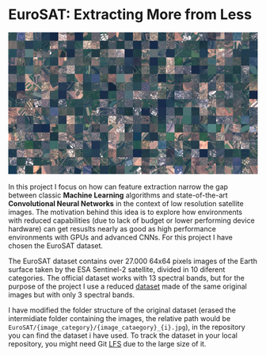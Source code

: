 # EuroSAT: Extracting More from Less

![Collage](/generated_assets/eurosat_collage.jpeg)

In this project I focus on how can feature extraction narrow the gap between classic **Machine Learning** algorithms and state-of-the-art **Convolutional Neural Networks** in the context of low resolution satellite images. The motivation behind this idea is to explore how environments with reduced capabilities (due to lack of budget or lower performing device hardware) can get resuslts nearly as good as high performance environments with GPUs and advanced CNNs. For this project I have chosen the EuroSAT dataset.

The EuroSAT dataset contains over 27.000 64x64 pixels images of the Earth surface taken by the ESA Sentinel-2 satellite, divided in 10 diferent categories. The official dataset works with 13 spectral bands, but for the purpose of the project I use a reduced [dataset](https://github.com/phelber/eurosat?tab=readme-ov-file) made of the same original images but with only 3 spectral bands.

I have modified the folder structure of the original dataset (erased the intermidiate folder containing the images, the relative path would be ``EuroSAT/{image_category}/{image_cataegory}_{i}.jpg``), in the repository you can find the dataset i have used. To track the dataset in your local repository, you might need Git [LFS](https://git-lfs.com/) due to the large size of it.